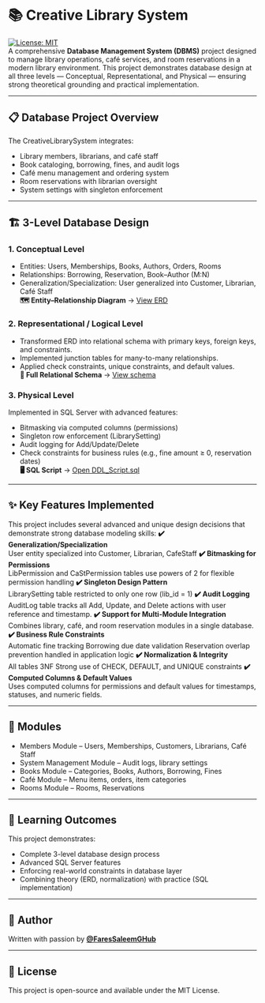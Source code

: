 # 📚 Creative Library System
[![License: MIT](https://img.shields.io/badge/License-MIT-yellow.svg)](LICENSE)<br>
A comprehensive **Database Management System (DBMS)** project designed to manage library operations, café services, and room reservations in a modern library environment.
This project demonstrates database design at all three levels — Conceptual, Representational, and Physical — ensuring strong theoretical grounding and practical implementation.

---

## 📋 Database Project Overview
The CreativeLibrarySystem integrates:<br>
- Library members, librarians, and café staff
- Book cataloging, borrowing, fines, and audit logs
- Café menu management and ordering system
- Room reservations with librarian oversight
- System settings with singleton enforcement

---

## 🏗️ 3-Level Database Design
### 1. Conceptual Level
- Entities: Users, Memberships, Books, Authors, Orders, Rooms<br>
- Relationships: Borrowing, Reservation, Book–Author (M:N)<br>
- Generalization/Specialization: User generalized into Customer, Librarian, Café Staff<br>
**🗺️ Entity–Relationship Diagram** → [View ERD](./Concceputal-Data-Model/ERD.png)

### 2. Representational / Logical Level
- Transformed ERD into relational schema with primary keys, foreign keys, and constraints.<br>
- Implemented junction tables for many-to-many relationships.<br>
- Applied check constraints, unique constraints, and default values.<br>
**📐 Full Relational Schema** → [View schema](./Representational-Data-Model/Relational_Schema_Notaion.txt)

### 3. Physical Level
Implemented in SQL Server with advanced features:<br>
- Bitmasking via computed columns (permissions)<br>
- Singleton row enforcement (LibrarySetting)<br>
- Audit logging for Add/Update/Delete<br>
- Check constraints for business rules (e.g., fine amount ≥ 0, reservation dates)<br>
**🖥️ SQL Script** → [Open DDL_Script.sql](./Physical-Data-Model/DDL_Script.sql)

---

## ✨ Key Features Implemented
This project includes several advanced and unique design decisions that demonstrate strong database modeling skills:
**✔️ Generalization/Specialization**<br>
  User entity specialized into Customer, Librarian, CafeStaff
**✔️ Bitmasking for Permissions**<br>
  LibPermission and CaStPermission tables use powers of 2 for flexible permission handling
**✔️ Singleton Design Pattern**<br>
  LibrarySetting table restricted to only one row (lib_id = 1)
**✔️ Audit Logging**<br>
  AuditLog table tracks all Add, Update, and Delete actions with user reference and timestamp.
**✔️ Support for Multi-Module Integration**<br>
  Combines library, café, and room reservation modules in a single database.
**✔️ Business Rule Constraints**<br>
  Automatic fine tracking
  Borrowing due date validation
  Reservation overlap prevention handled in application logic
**✔️ Normalization & Integrity**<br>
  All tables 3NF
  Strong use of CHECK, DEFAULT, and UNIQUE constraints
**✔️ Computed Columns & Default Values**<br>
  Uses computed columns for permissions and default values for timestamps, statuses, and numeric fields.

---

## 📂 Modules
- Members Module – Users, Memberships, Customers, Librarians, Café Staff
- System Management Module – Audit logs, library settings
- Books Module – Categories, Books, Authors, Borrowing, Fines
- Café Module – Menu items, orders, item categories
- Rooms Module – Rooms, Reservations

---

## 📖 Learning Outcomes
This project demonstrates:
- Complete 3-level database design process
- Advanced SQL Server features
- Enforcing real-world constraints in database layer
- Combining theory (ERD, normalization) with practice (SQL implementation)

---

## 👤 Author
Written with passion by **[@FaresSaleemGHub](https://github.com/FaresSaleemGHub)**

---

## 📜 License
This project is open-source and available under the MIT License.
